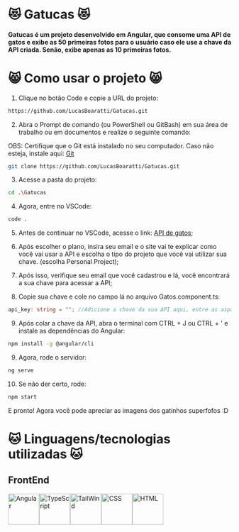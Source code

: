 # 😻 Gatucas 😻

#### Gatucas é um projeto desenvolvido em Angular, que consome uma API de gatos e exibe as 50 primeiras fotos para o usuário caso ele use a chave da API criada. Senão, exibe apenas as 10 primeiras fotos.

# 😸 Como usar o projeto 😸

1. Clique no botão Code e copie a URL do projeto:

```bash
https://github.com/LucasBoaratti/Gatucas.git
```

2. Abra o Prompt de comando (ou PowerShell ou GitBash) em sua área de trabalho ou em documentos e realize o seguinte comando:

OBS: Certifique que o Git está instalado no seu computador. Caso não esteja, instale aqui: [Git](https://git-scm.com/downloads)

```bash 
git clone https://github.com/LucasBoaratti/Gatucas.git
```

3. Acesse a pasta do projeto:

```bash
cd .\Gatucas
```

4. Agora, entre no VSCode:

```bash
code .
```

5. Antes de continuar no VSCode, acesse o link: [API de gatos](https://thecatapi.com);

6. Após escolher o plano, insira seu email e o site vai te explicar como você vai usar a API e escolha o tipo do projeto que você vai utilizar sua chave. (escolha Personal Project);

7. Após isso, verifique seu email que você cadastrou e lá, você encontrará a sua chave para acessar a API;

8. Copie sua chave e cole no campo lá no arquivo Gatos.component.ts:

```typescript
api_key: string = ""; //Adicione a chave da sua API aqui, entre as aspas.
```

9. Após colar a chave da API, abra o terminal com CTRL + J ou CTRL + ' e instale as dependências do Angular:

```bash
npm install -g @angular/cli
``` 

9. Agora, rode o servidor:

```bash
ng serve
```

10. Se não der certo, rode:

```bash
npm start
```

E pronto! Agora você pode apreciar as imagens dos gatinhos superfofos :D

# 🐱 Linguagens/tecnologias utilizadas 🐱

## FrontEnd

<div style="display: flex;">
  <img src="https://cdn.jsdelivr.net/gh/devicons/devicon@latest/icons/angular/angular-original.svg" alt="Angular" title="Angular" width="70px" height="70px"/>
  <img src="https://cdn.jsdelivr.net/gh/devicons/devicon@latest/icons/typescript/typescript-original.svg" alt="TypeScript" title="TypeScript" width="70px" height="70px"/>        
  <img src="https://cdn.jsdelivr.net/gh/devicons/devicon@latest/icons/tailwindcss/tailwindcss-original.svg" alt="TailWind" title="TailWind" width="70px" height="70px"/>
  <img src="https://cdn.jsdelivr.net/gh/devicons/devicon@latest/icons/css3/css3-original.svg" alt="CSS" title="CSS" width="70px" height="70px"/>        
  <img src="https://cdn.jsdelivr.net/gh/devicons/devicon@latest/icons/html5/html5-original.svg" alt="HTML" title="HTML" width="70px" height="70px"/>
</div>